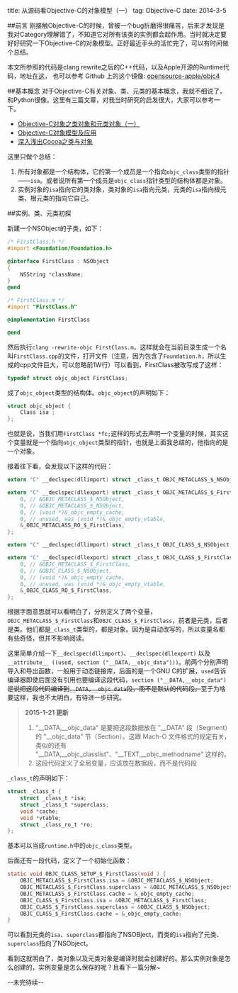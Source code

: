 title: 从源码看Objective-C的对象模型（一）
tag: Objective-C
date: 2014-3-5

##前言
刚接触Objective-C的时候，曾被一个bug折磨得很痛苦，后来才发现是我对Category理解错了，不知道它对所有该类的实例都会起作用。当时就决定要好好研究一下Objective-C的对象模型。正好最近手头的活忙完了，可以有时间做个总结。

本文所参照的代码是clang rewrite之后的C++代码，以及Apple开源的Runtime代码，地址[在这](http://www.opensource.apple.com/source/objc4/)，
也可以参考 Github 上的这个镜像: [opensource-apple/objc4](https://github.com/opensource-apple/objc4)

##基本概念
对于Objective-C有关对象、类、元类的基本概念，我就不细说了，和Python很像。这里有三篇文章，对我当时研究的启发很大，大家可以参考一下。

* [Objective-C对象之类对象和元类对象（一）](http://blog.csdn.net/wzzvictory/article/details/8592492)
* [Objective-C对象模型及应用](http://blog.devtang.com/blog/2013/10/15/objective-c-object-model/)
* [深入浅出Cocoa之类与对象](http://www.cnblogs.com/kesalin/archive/2012/01/19/objc_class_object.html)

这里只做个总结：

1. 所有对象都是一个结构体，它的第一个成员是一个指向`objc_class`类型的指针——`isa`。或者说所有第一个成员是`objc_class`指针类型的结构体都是对象。
2. 实例对象的`isa`指向它的类对象，类对象的`isa`指向元类，元类的`isa`指向根元类，根元类的指向它自己。

##实例、类、元类初探

新建一个NSObject的子类，如下：

```objective-c
/* FirstClass.h */
#import <Foundation/Foundation.h>

@interface FirstClass : NSObject
{
    NSString *className;
}
@end

/* FirstClass.m */
#import "FirstClass.h"

@implementation FirstClass

@end
```

然后执行`clang -rewrite-objc FirstClass.m`，这样就会在当前目录生成一个名叫`FirstClass.cpp`的文件，打开文件（注意，因为包含了`Foundation.h`，所以生成的cpp文件巨大，可以忽略前1W行）可以看到，FirstClass被改写成了这样：
```c
typedef struct objc_object FirstClass;
```
成了`objc_object`类型的结构体。`objc_object`的声明如下：

```c
struct objc_object {
    Class isa ;
};
```

也就是说，当我们用`FirstClass *fc;`这样的形式去声明一个变量的时候，其实这个变量就是一个指向`objc_object`类型的指针，也就是上面我总结的，他指向的是一个对象。

接着往下看，会发现以下这样的代码：

```c
extern "C" __declspec(dllimport) struct _class_t OBJC_METACLASS_$_NSObject;

extern "C" __declspec(dllexport) struct _class_t OBJC_METACLASS_$_FirstClass __attribute__ ((used, section ("__DATA,__objc_data"))) = {
    0, // &OBJC_METACLASS_$_NSObject,
    0, // &OBJC_METACLASS_$_NSObject,
    0, // (void *)&_objc_empty_cache,
    0, // unused, was (void *)&_objc_empty_vtable,
    &_OBJC_METACLASS_RO_$_FirstClass,
};

extern "C" __declspec(dllimport) struct _class_t OBJC_CLASS_$_NSObject;

extern "C" __declspec(dllexport) struct _class_t OBJC_CLASS_$_FirstClass __attribute__ ((used, section ("__DATA,__objc_data"))) = {
    0, // &OBJC_METACLASS_$_FirstClass,
    0, // &OBJC_CLASS_$_NSObject,
    0, // (void *)&_objc_empty_cache,
    0, // unused, was (void *)&_objc_empty_vtable,
    &_OBJC_CLASS_RO_$_FirstClass,
};
```

根据字面意思就可以看明白了，分别定义了两个变量，`OBJC_METACLASS_$_FirstClass`和`OBJC_CLASS_$_FirstClass`，前者是元类，后者是类。他们都是`_class_t`类型的，都是对象。因为是自动改写的，所以变量名都有些奇怪，但并不影响阅读。

这里简单介绍一下`__declspec(dllimport)`、`__declspec(dllexport)` 以及 `__attribute__ ((used, section ("__DATA,__objc_data")))`。前两个分别声明导入和导出函数，一般用于动态链接库，后面的是一个GNU C的扩展，`used`告诉编译器即使后面没有引用也要编译这段代码，`section ("__DATA,__objc_data")`<s>是说把这段代码编译到`__DATA,__objc_data`段，而不是默认的代码段。</s>至于为啥要这样，我也不太明白，有待进一步研究。

> **2015-1-21 更新**
>
> 1. "\_\_DATA,\_\_objc_data" 是要把这段数据放在 "\_\_DATA" 段（Segment）的 "\_\_objc_data" 节（Section）。这跟 Mach-O 文件格式的规定有关，类似的还有 "\_\_DATA,\_\_objc_classlist"、"\_\_TEXT,\_\_objc_methodname" 这样的。
> 2. 这段代码定义了全局变量，应该放在数据段，而不是代码段

`_class_t`的声明如下：

```c
struct _class_t {
    struct _class_t *isa;
    struct _class_t *superclass;
    void *cache;
    void *vtable;
    struct _class_ro_t *ro;
};
```

基本可以当成`runtime.h`中的`objc_class`类型。

后面还有一段代码，定义了一个初始化函数：

```c
static void OBJC_CLASS_SETUP_$_FirstClass(void ) {
    OBJC_METACLASS_$_FirstClass.isa = &OBJC_METACLASS_$_NSObject;
    OBJC_METACLASS_$_FirstClass.superclass = &OBJC_METACLASS_$_NSObject;
    OBJC_METACLASS_$_FirstClass.cache = &_objc_empty_cache;
    OBJC_CLASS_$_FirstClass.isa = &OBJC_METACLASS_$_FirstClass;
    OBJC_CLASS_$_FirstClass.superclass = &OBJC_CLASS_$_NSObject;
    OBJC_CLASS_$_FirstClass.cache = &_objc_empty_cache;
}
```
可以看到元类的`isa`、`superclass`都指向了NSOBject，而类的`isa`指向了元类、`superclass`指向了NSObject。

看到这就明白了，类对象以及元类对象是编译时就会创建好的。那么实例对象是怎么创建的，实例变量是怎么保存的呢？且看下一篇分解~

--未完待续--
